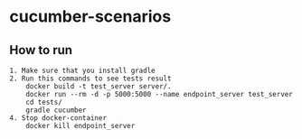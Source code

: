 # cucumber-scenarios

## How to run
	1. Make sure that you install gradle
	2. Run this commands to see tests result
		docker build -t test_server server/.
		docker run --rm -d -p 5000:5000 --name endpoint_server test_server
		cd tests/
		gradle cucumber
	4. Stop docker-container
		docker kill endpoint_server 
